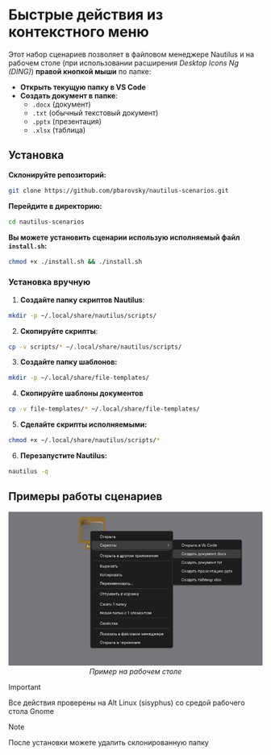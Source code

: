 # Быстрые действия из контекстного меню

Этот набор сценариев позволяет в файловом менеджере Nautilus и на рабочем столе (при использовании расширения _Desktop Icons Ng (DING)_) **правой кнопкой мыши** по папке:

- **Открыть текущую папку в VS Code**
- **Создать документ в папке**:
  - `.docx` (документ)
  - `.txt` (обычный текстовый документ)
  - `.pptx` (презентация)
  - `.xlsx` (таблица)

## Установка

**Склонируйте репозиторий:**
```bash
git clone https://github.com/pbarovsky/nautilus-scenarios.git
```

**Перейдите в директорию:**
```bash
cd nautilus-scenarios
```

**Вы можете установить сценарии использую исполняемый файл `install.sh`:**

```bash
chmod +x ./install.sh && ./install.sh
```

### Установка вручную

1. **Создайте папку скриптов Nautilus**:

```bash
mkdir -p ~/.local/share/nautilus/scripts/
```

2. **Скопируйте скрипты**:

```bash
cp -v scripts/* ~/.local/share/nautilus/scripts/
```

3. **Создайте папку шаблонов:**

```bash
mkdir -p ~/.local/share/file-templates/
```

4. **Скопируйте шаблоны документов**

```bash
cp -v file-templates/* ~/.local/share/file-templates/
```

5. **Сделайте скрипты исполняемыми:**

```bash
chmod +x ~/.local/share/nautilus/scripts/*
```

6. **Перезапустите Nautilus:**

```bash
nautilus -q
```

## Примеры работы сценариев

<p align="center"> <img src="./images/screenshot.png" alt="пример"> <br> <em>Пример на рабочем столе</em> </p>


>[!IMPORTANT]
> Все действия проверены на Alt Linux (sisyphus) со средой рабочего стола Gnome

>[!NOTE]
> После установки можете удалить склонированную папку